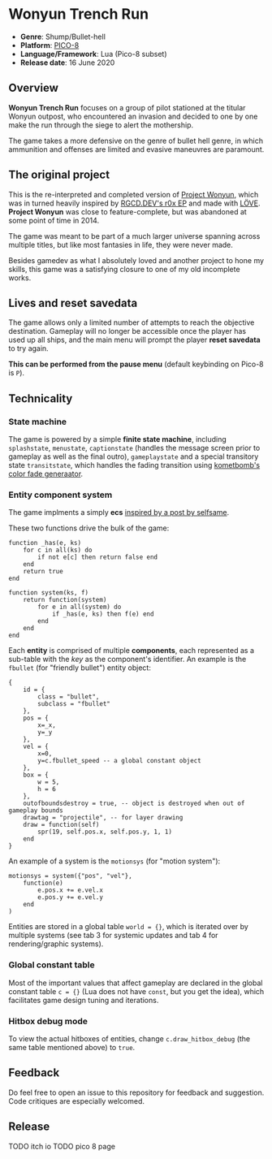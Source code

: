 # Wonyun Trench Run

* **Genre**: Shump/Bullet-hell
* **Platform**: [PICO-8](https://www.lexaloffle.com/pico-8.php)
* **Language/Framework**: Lua (Pico-8 subset)
* **Release date**: 16 June 2020

## Overview 

**Wonyun Trench Run** focuses on a group of pilot stationed at the titular Wonyun outpost, who encountered an invasion and decided to one by one make the run through the siege to alert the mothership.

The game takes a more defensive on the genre of bullet hell genre, in which ammunition and offenses are limited and evasive maneuvres are paramount.

## The original project

This is the re-interpreted and completed version of [Project Wonyun](https://github.com/JunoNgx/Project-Wonyun), which was in turned heavily inspired by [RGCD.DEV's r0x EP](https://rgcddev.itch.io/r0x-extended-play) and made with [LÖVE](https://love2d.org/). **Project Wonyun** was close to feature-complete, but was abandoned at some point of time in 2014.

The game was meant to be part of a much larger universe spanning across multiple titles, but like most fantasies in life, they were never made.

Besides gamedev as what I absolutely loved and another project to hone my skills, this game was a satisfying closure to one of my old incomplete works.

## Lives and reset savedata

The game allows only a limited number of attempts to reach the objective destination. Gameplay will no longer be accessible once the player has used up all ships, and the main menu will prompt the player **reset savedata** to try again.

**This can be performed from the pause menu** (default keybinding on Pico-8 is `P`).

## Technicality

### State machine

The game is powered by a simple **finite state machine**, including `splashstate`, `menustate`, `captionstate` (handles the message screen prior to gameplay as well as the final outro), `gameplaystate` and a special transitory state `transitstate`, which handles the fading transition using [kometbomb's color fade generaator](https://www.lexaloffle.com/bbs/?tid=28552).

### Entity component system

The game implments a simply **ecs** [inspired by a post by selfsame](https://www.lexaloffle.com/bbs/?pid=44917).

These two functions drive the bulk of the  game:

    function _has(e, ks)
        for c in all(ks) do
            if not e[c] then return false end
        end
        return true
    end

    function system(ks, f)
        return function(system)
            for e in all(system) do
                if _has(e, ks) then f(e) end
            end
        end
    end

Each **entity** is comprised of multiple **components**, each represented as a sub-table with the *key* as the component's identifier. An example is the `fbullet` (for "friendly bullet") entity object:

    {
        id = {
			class = "bullet",
			subclass = "fbullet"
        },
        pos = {
            x=_x,
            y=_y
        },
        vel = {
            x=0,
            y=c.fbullet_speed -- a global constant object
        },
        box = {
            w = 5,
            h = 6
		},
		outofboundsdestroy = true, -- object is destroyed when out of gameplay bounds
		drawtag = "projectile", -- for layer drawing
		draw = function(self)
			spr(19, self.pos.x, self.pos.y, 1, 1)
		end
    }

An example of a system is the `motionsys` (for "motion system"):

    motionsys = system({"pos", "vel"},
		function(e)
			e.pos.x += e.vel.x
			e.pos.y += e.vel.y
		end
	)

Entities are stored in a global table `world = {}`, which is iterated over by multiple systems (see tab 3 for systemic updates and tab 4 for rendering/graphic systems).

### Global constant table

Most of the important values that affect gameplay are declared in the global constant table `c = {}` (Lua does not have `const`, but you get the idea), which facilitates game design tuning and iterations.

### Hitbox debug mode

To view the actual hitboxes of entities, change `c.draw_hitbox_debug` (the same table mentioned above) to `true`.

## Feedback

Do feel free to open an issue to this repository for feedback and suggestion. Code critiques are especially welcomed.

## Release
TODO itch io
TODO pico 8 page